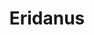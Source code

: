 ---
title: "Eridanus"
hashtag: eridanus
borders:
  - Caelum
  - Cetus
  - Fornax
  - Horologium
  - Hydrus
  - Lepus
  - Orion
  - Phoenix
  - Taurus
  - Tucana
layout: hashtag
subdivision-of:
  - northern celestial hemisphere
  - southern celestial hemisphere
tags:
  - river
  - constellation
---